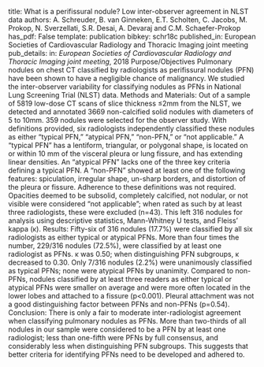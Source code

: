 title: What is a perifissural nodule? Low inter-observer agreement in NLST data
authors: A. Schreuder, B. van Ginneken, E.T. Scholten, C. Jacobs, M. Prokop, N. Sverzellati, S.R. Desai, A. Devaraj and C.M. Schaefer-Prokop
has_pdf: False
template: publication
bibkey: schr18c
published_in: European Societies of Cardiovascular Radiology and Thoracic Imaging joint meeting
pub_details: in: <i>European Societies of Cardiovascular Radiology and Thoracic Imaging joint meeting</i>, 2018
Purpose/Objectives Pulmonary nodules on chest CT classified by radiologists as perifissural nodules (PFN) have been shown to have a negligible chance of malignancy. We studied the inter-observer variability for classifying nodules as PFNs in National Lung Screening Trial (NLST) data. Methods and Materials: Out of a sample of 5819 low-dose CT scans of slice thickness ≤2mm from the NLST, we detected and annotated 3669 non-calcified solid nodules with diameters of 5 to 10mm. 359 nodules were selected for the observer study. With definitions provided, six radiologists independently classified these nodules as either “typical PFN,” “atypical PFN,” “non-PFN,” or “not applicable.” A “typical PFN” has a lentiform, triangular, or polygonal shape, is located on or within 10 mm of the visceral pleura or lung fissure, and has extending linear densities. An “atypical PFN” lacks one of the three key criteria defining a typical PFN. A “non-PFN” showed at least one of the following features: spiculation, irregular shape, un-sharp borders, and distortion of the pleura or fissure. Adherence to these definitions was not required. Opacities deemed to be subsolid, completely calcified, not nodular, or not visible were considered “not applicable”; when rated as such by at least three radiologists, these were excluded (n=43). This left 316 nodules for analysis using descriptive statistics, Mann-Whitney U tests, and Fleiss’ kappa (κ). Results: Fifty-six of 316 nodules (17.7%) were classified by all six radiologists as either typical or atypical PFNs. More than four times the number, 229/316 nodules (72.5%), were classified by at least one radiologist as PFNs. κ was 0.50; when distinguishing PFN subgroups, κ decreased to 0.30. Only 7/316 nodules (2.2%) were unanimously classified as typical PFNs; none were atypical PFNs by unanimity. Compared to non-PFNs, nodules classified by at least three readers as either typical or atypical PFNs were smaller on average and were more often located in the lower lobes and attached to a fissure (p<0.001). Pleural attachment was not a good distinguishing factor between PFNs and non-PFNs (p=0.54). Conclusion: There is only a fair to moderate inter-radiologist agreement when classifying pulmonary nodules as PFNs. More than two-thirds of all nodules in our sample were considered to be a PFN by at least one radiologist; less than one-fifth were PFNs by full consensus, and considerably less when distinguishing PFN subgroups. This suggests that better criteria for identifying PFNs need to be developed and adhered to.

